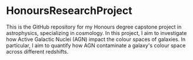 # HonoursResearchProject
This is the GitHub repository for my Honours degree capstone project in astrophysics, specializing in cosmology. In this project, I aim to investigate how Active Galactic Nuclei (AGN) impact the colour spaces of galaxies. In particular, I aim to quantify how AGN contaminate a galaxy's colour space across different redshifts.
